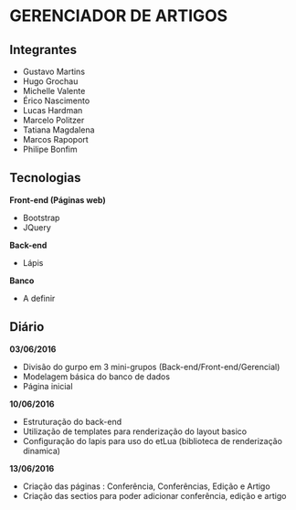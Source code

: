 GERENCIADOR DE ARTIGOS
===================

Integrantes
-------------
 - Gustavo Martins
 - Hugo Grochau
 - Michelle Valente
 - Érico Nascimento
 - Lucas Hardman
 - Marcelo Politzer
 - Tatiana Magdalena
 - Marcos Rapoport
 - Philipe Bonfim

Tecnologias
-------------
**Front-end (Páginas web)**
-  Bootstrap
-   JQuery

**Back-end**
-   Lápis

**Banco**
-   A definir

Diário
-------------
**03/06/2016**
-   Divisão do gurpo em 3 mini-grupos (Back-end/Front-end/Gerencial)
-   Modelagem básica do banco de dados
-   Página inicial

**10/06/2016**
-   Estruturação do back-end
-   Utilização de templates para renderização do layout basico
-   Configuração do lapis para uso do etLua (biblioteca de renderização dinamica)

**13/06/2016**
-   Criação das páginas : Conferência, Conferências, Edição e Artigo
-   Criação das sectios para poder adicionar conferência, edição e artigo